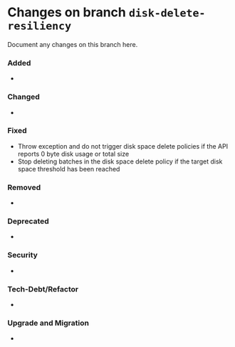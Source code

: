 # Changes on branch `disk-delete-resiliency`
Document any changes on this branch here.
### Added
- 

### Changed
- 

### Fixed
- Throw exception and do not trigger disk space delete policies if the API reports 0 byte disk usage or total size
- Stop deleting batches in the disk space delete policy if the target disk space threshold has been reached

### Removed
- 

### Deprecated
- 

### Security
- 

### Tech-Debt/Refactor
- 

### Upgrade and Migration
- 

